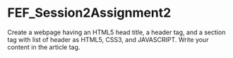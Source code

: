 # FEF_Session2Assignment2
Create a webpage having an HTML5 head title, a header tag, and a section tag with list of header as HTML5, CSS3, and JAVASCRIPT. Write your content in the article tag.
